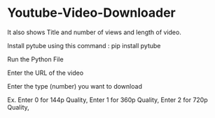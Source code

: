 # Youtube-Video-Downloader
It also shows Title and number of views and length of video.

Install pytube using this command : pip install pytube

Run the Python File

Enter the URL of the video

Enter the type (number) you want to download 

Ex. Enter 0 for 144p Quality,
    Enter 1 for 360p Quality,
    Enter 2 for 720p Quality,
